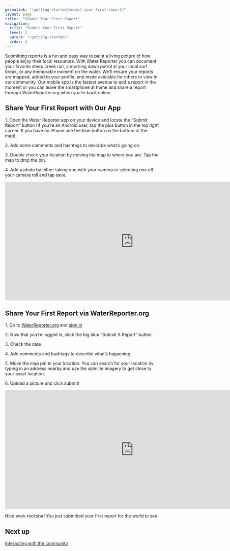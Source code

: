 ```yaml
---
permalink: "/getting-started/submit-your-first-report/"
layout: page
title:  "Submit Your First Report"
navigation:
  title: "Submit Your First Report"
  level: 2
  parent: "/getting-started/"
  order: 4
---
```


<p>
  Submitting reports is a fun and easy way to paint a living picture of how people enjoy their local resources. With Water Reporter you can document your favorite steep creek run, a morning dawn patrol at your local surf break, or any memorable moment on the water. We’ll ensure your reports are mapped, added to your profile, and made available for others to view in our community.  Our mobile app is the fastest avenue to add a report in the moment or you can leave the smartphone at home and share a report through WaterReporter.org when you’re back online.

</p>


<h2 class="text-center">
  Share Your First Report with Our App
</h2>

<p>
1. Open the Water Reporter app on your device and locate the “Submit Report” button (If you’re an Android user, tap the plus button in the top right corner.  If you have an iPhone use the blue button on the bottom of the map).
</p>

<p>
2. Add some comments and hashtags to describe what’s going on.
</p>

<p>
3. Double check your location by moving the map to where you are.  Tap the map to drop the pin.
</p>

<p>
4. Add a photo by either taking one with your camera or selecting one off your camera roll and tap save.
</p>

<p class="text-center">
<iframe src="https://player.vimeo.com/video/138995235?title=0&byline=0&portrait=0" width="833" height="385" frameborder="0" webkitallowfullscreen mozallowfullscreen allowfullscreen></iframe>
</p>


<h2 class="text-center">
  Share Your First Report via WaterReporter.org
</h2>

<p>
1. Go to <a href="https://www.waterreporter.org" target="_blank">WaterReporter.org</a> and <a href="http://www.waterreporter.org/user/login" target="_blank">sign in</a>  
</p>

<p>
2. Now that you’re logged in, click the big blue “Submit A Report” button. 
</p>

<p>
3. Check the date

<p>
4. Add comments and hashtags to describe what’s happening
</p>

<p>
5. Move the map pin to your location.  You can search for your location by typing in an address nearby and use the satellite imagery to get close to your exact location.
</p>

<p>
6. Upload a picture and click submit!
</p>

<p class="text-center">
<iframe src="https://player.vimeo.com/video/138997204?title=0&byline=0&portrait=0" width="833" height="385" frameborder="0" webkitallowfullscreen mozallowfullscreen allowfullscreen></iframe>
</p>

<p>
Nice work rockstar! You just submitted your first report for the world to see.
</p>

<h2 class="text-center">
  Next up
</h2>

<p class="text-center">
<a href="/interacting-with-the-community/">Interacting with the community</a>
</p>
